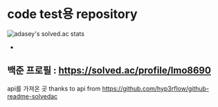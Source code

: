 # code test용 repository

![adasey's solved.ac stats](https://github-readme-solvedac.hyp3rflow.vercel.app/api/?handle=lmo8690)

- 
백준 프로필 : https://solved.ac/profile/lmo8690
- 
api를 가져온 곳
thanks to api from https://github.com/hyp3rflow/github-readme-solvedac